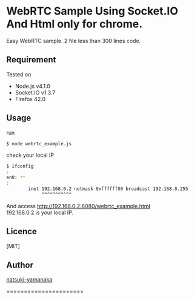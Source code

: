 
WebRTC Sample Using Socket.IO And Html only for chrome.
====

Easy WebRTC sample. 2 file less than 300 lines code.

## Requirement

Tested on 

*  Node.js v4.1.0
*  Socket.IO v1.3.7
*  Firefox 42.0

## Usage

run

```sh
$ node webrtc_example.js
```

check your local IP

```sh
$ ifconfig
:
en0: **
:
        inet 192.168.0.2 netmask 0xffffff00 broadcast 192.168.0.255
             ^^^^^^^^^^^
```

And access http://192.168.0.2:8080/webrtc_example.html  
192.168.0.2 is your local IP.  

## Licence

[MIT]

## Author

[natsuki-yamanaka](https://github.com/natsuki-yamanaka)



======================

